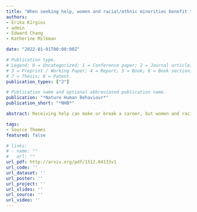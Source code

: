 ```yaml
---
title: "When seeking help, women and racial/ethnic minorities benefit from explicitly stating their identity"
authors:
- Erika Kirgios
- admin
- Edward Chang
- Katherine Milkman

date: "2022-01-01T00:00:00Z"

# Publication type.
# Legend: 0 = Uncategorized; 1 = Conference paper; 2 = Journal article;
# 3 = Preprint / Working Paper; 4 = Report; 5 = Book; 6 = Book section;
# 7 = Thesis; 8 = Patent
publication_types: ["2"]

# Publication name and optional abbreviated publication name.
publication: "*Nature Human Behaviour*"
publication_short: "*NHB*"

abstract: Receiving help can make or break a career, but women and racial/ethnic minorities do not always receive the support they seek. Across two audit experiments—one with politicians and another with students—as well as an online experiment (total *n* = 5,145), we test whether women and racial/ethnic minorities benefit from explicitly mentioning their demographic identity in requests for help, for example, by including statements like “As a Black woman...” in their communications. We propose that when a help seeker highlights their marginalized identity, it may activate prospective helpers’ motivations to avoid prejudiced reactions and increase their willingness to provide support. Here we show that when women and racial/ethnic minorities explicitly mentioned their demographic identity in help-seeking emails, politicians and students responded 24.4\% (7.42 percentage points) and 79.6\% (2.73 percentage points) more often, respectively. These findings suggest that deliberately mentioning identity in requests for help can improve outcomes for women and racial/ethnic minorities.

tags:
- Source Themes
featured: false

# links:
# - name: ""
#   url: ""
url_pdf: http://arxiv.org/pdf/1512.04133v1
url_code: ''
url_dataset: ''
url_poster: ''
url_project: ''
url_slides: ''
url_source: ''
url_video: ''
---
```

